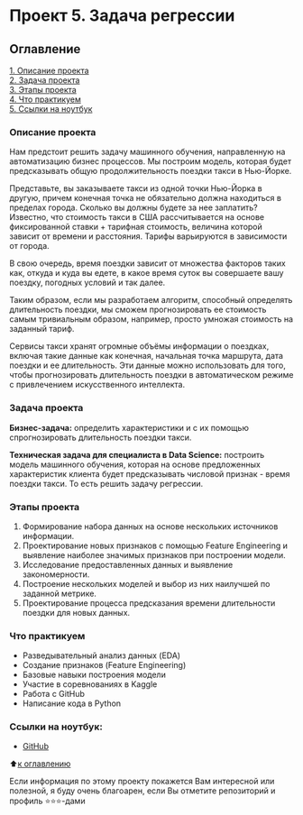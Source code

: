 # Проект 5. Задача регрессии

## Оглавление
[1. Описание проекта](https://github.com/Lev-Tegai/sf_data_science/blob/main/Project-5/README.md#%D0%BE%D0%BF%D0%B8%D1%81%D0%B0%D0%BD%D0%B8%D0%B5-%D0%BF%D1%80%D0%BE%D0%B5%D0%BA%D1%82%D0%B0)\
[2. Задача проекта](https://github.com/Lev-Tegai/sf_data_science/blob/main/Project-5/README.md#%D0%B7%D0%B0%D0%B4%D0%B0%D1%87%D0%B0-%D0%BF%D1%80%D0%BE%D0%B5%D0%BA%D1%82%D0%B0)\
[3. Этапы проекта](https://github.com/Lev-Tegai/sf_data_science/blob/main/Project-5/README.md#%D1%8D%D1%82%D0%B0%D0%BF%D1%8B-%D0%BF%D1%80%D0%BE%D0%B5%D0%BA%D1%82%D0%B0)\
[4. Что практикуем](https://github.com/Lev-Tegai/sf_data_science/blob/main/Project-5/README.md#%D1%87%D1%82%D0%BE-%D0%BF%D1%80%D0%B0%D0%BA%D1%82%D0%B8%D0%BA%D1%83%D0%B5%D0%BC)\
[5. Ссылки на ноутбук](https://github.com/Lev-Tegai/sf_data_science/blob/main/Project-5/README.md#%D1%81%D1%81%D1%8B%D0%BB%D0%BA%D0%B8-%D0%BD%D0%B0-%D0%BD%D0%BE%D1%83%D1%82%D0%B1%D1%83%D0%BA)


### Описание проекта
Нам предстоит решить задачу машинного обучения, направленную на автоматизацию бизнес процессов. Мы построим модель, которая будет предсказывать общую продолжительность поездки такси в Нью-Йорке. 

Представьте, вы заказываете такси из одной точки Нью-Йорка в другую, причем конечная точка не обязательно должна находиться в пределах города. Сколько вы должны будете за нее заплатить? Известно, что стоимость такси в США рассчитывается на основе фиксированной ставки + тарифная стоимость, величина которой зависит от времени и расстояния. Тарифы варьируются в зависимости от города.

В свою очередь, время поездки зависит от множества факторов таких как, откуда и куда вы едете, в какое время суток вы совершаете вашу поездку, погодных условий и так далее. 

Таким образом, если мы разработаем алгоритм, способный определять длительность поездки, мы сможем прогнозировать ее стоимость самым тривиальным образом, например, просто умножая стоимость на заданный тариф.

Сервисы такси хранят огромные объёмы информации о поездках, включая такие данные как конечная, начальная точка маршрута, дата поездки и ее длительность. Эти данные можно использовать для того, чтобы прогнозировать длительность поездки в автоматическом режиме с привлечением искусственного интеллекта.

   
### Задача проекта
**Бизнес-задача:** определить характеристики и с их помощью спрогнозировать длительность поездки такси.

**Техническая задача для специалиста в Data Science:** построить модель машинного обучения, которая на основе предложенных характеристик клиента будет предсказывать числовой признак - время поездки такси. То есть решить задачу регрессии.

   
### Этапы проекта
1. Формирование набора данных на основе нескольких источников информации.
2. Проектирование новых признаков с помощью Feature Engineering и выявление наиболее значимых признаков при построении модели.
3. Исследование предоставленных данных и выявление закономерности.
4. Построение нескольких моделей и выбор из них наилучшей по заданной метрике.
5. Проектирование процесса предсказания времени длительности поездки для новых данных.


### Что практикуем
- Разведывательный анализ данных (EDA)
- Создание признаков (Feature Engineering)
- Базовые навыки построения модели
- Участие в соревнованиях в Kaggle
- Работа с GitHub
- Написание кода в Python

   
### Ссылки на ноутбук:
- [GitHub](Project-5.ipynb)


:arrow_up:[к оглавлению](https://github.com/Lev-Tegai/sf_data_science/tree/main/Project-5#оглавление)


Если информация по этому проекту покажется Вам интересной или полезной, я буду очень благоарен, если Вы отметите репозиторий и профиль ⭐️⭐️⭐️-дами
